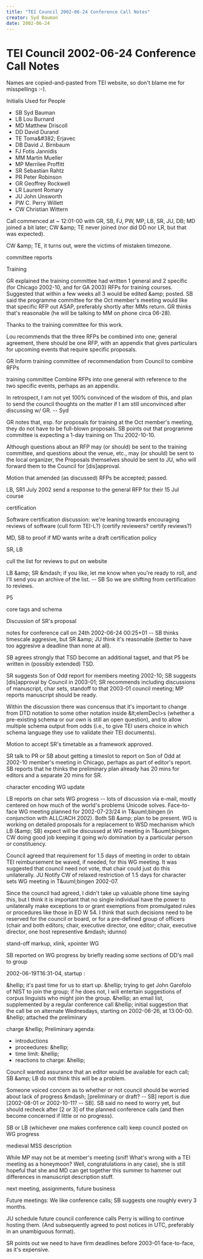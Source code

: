```yaml
---
title: "TEI Council 2002-06-24 Conference Call Notes"
creator: Syd Bauman
date: 2002-06-24
---
```

# TEI Council 2002-06-24 Conference Call Notes





Names are copied\-and\-pasted from TEI website, so don't
 blame me for misspellings :\-).


Initialis Used for People
 
 * SB
Syd Bauman
* LB
Lou Burnard
* MD
Matthew Driscoll
* DD
David Durand
* TE
Toma\&\#382; Erjavec
* DB
David J. Birnbaum
* FJ
Fotis Jannidis
* MM
Martin Mueller
* MP
Merrilee Proffitt
* SR
Sebastian Rahtz
* PR
Peter Robinson
* GR
Geoffrey Rockwell
* LR
Laurent Romary
* JU
John Unsworth
* PW
C. Perry Willett
* CW
Christian Wittern





Call commenced at \~ 12:01\-00 with GR, SB, FJ, PW, MP, LB,
 SR, JU, DB; MD joined a bit later; CW \&amp; TE never joined
 (nor did DD nor LR, but that was expected).


CW \&amp; TE, it turns out, were the victims of mistaken
 timezone.




 committee reports
 
 
 Training
 
 GR explained the training committee had written 1 general
 and 2 specific (for Chicago 2002\-10, and for GA 2003\) RFPs
 for training courses. Suggested that within a few weeks all
 3 would be edited \&amp; posted. SB said the programme
 committee for the Oct member's meeting would like that
 specific RFP out ASAP, preferably shortly after MMs return. GR
 thinks that's reasonable (he will be talking to MM on phone
 circa 06\-28\).


Thanks to the training committee for this work.


Lou recommends that the three RFPs be combined into one;
 general agreement, there should be one RFP, with an
 appendix that gives particulars for upcoming events that
 require specific proposals.
 
 GR
 Inform training committee of recommendation from
 Council to combine RFPs
 
training committee
 Combine RFPs into one general with reference to
 the two specific events, perhaps as an
 appendix.
 
In retrospect, I am not yet 100% convinced
 of the wisdom of this, and plan to send the council
 thoughts on the matter if I am still unconvinced after
 discussing w/ GR. \-\- Syd



GR notes that, esp. for proposals for training at the Oct
 member's meeting, they do not have to be full\-blown
 proposals. SB points out that programme committee is
 expecting a 1\-day training on Thu 2002\-10\-10\.


Although questions about an RFP may (or should) be sent to
 the training committee, and questions about the venue, etc.,
 may (or should) be sent to the local organizer, the
 Proposals themselves should be sent to JU, who will forward
 them to the Council for \[dis]approval.


Motion that amended (as discussed) RFPs be accepted; passed.



LB, SR1 July 2002
 send a response to the general RFP for their 15 Jul
 course
 





 certification
 
 Software certification discussion: we're leaning towards
 encouraging reviews of software (cull form TEI\-L?)
 (certify reviewers? certify reviews?)
 
 MD, SB to proof if MD wants
 write a draft certification policy
 
SR, LB
 
 cull the list for reviews to put on website
 
LB \&amp; SR \&mdash; if you like, let me
 know when you're ready to roll, and I'll send you an
 archive of the list. \-\- SB
 So we are shifting from certification to reviews.





 P5
 
 
 core tags and schema
 
 Discussion of SR's proposal 
 
notes for
 conference call on 24th
2002\-06\-24
 00:25\+01
\-\- SB thinks timescale
 aggresive, but SR \&amp; JU think it's reasonable (better
 to have too aggresive a deadline than none at all).


SB agrees strongly that TSD become an additional tagset,
 and that P5 be written in (possibly extended) TSD.


SR suggests Son of Odd report for members meeting
 2002\-10; SB suggests \[dis]approval by Council in 2003\-01;
 SR recommends including discussions of manuscript, char
 sets, standoff to that 2003\-01 council meeting; MP reports
 manuscript should be ready.


Within the discussion there was concensus that it's
 important to change from DTD notation to some other
 notation inside \&lt;elemDecl\>s (whether a pre\-existing
 schema or our own is still an open question), and to allow
 multiple schema output from odds (i.e., to give TEI users
 choice in which schema language they use to validate their
 TEI documents).


Motion to accept SR's timetable as a framework approved.



SR
 talk to PR or SB about getting a timeslot to
 report on Son of Odd at 2002\-10 member's meeting in
 Chicago, perhaps as part of editor's report.
  SB reports that he thinks the preliminary plan
 already has 20 mins for editors and a separate 20 mins for
 SR.




 character encoding WG update
 
 LB reports on char sets WG progress \-\- lots of discussion
 via e\-mail, mostly centered on how much of the world's
 problems Unicode solves. Face\-to\-face WG meeting planned
 for 2002\-07\-23/24 in T\&uuml;bingen (in conjunction with
 ALLC/ACH 2002\). Both SB \&amp; plan to be present. WG is
 working on detailed proposals for a replacement to WSD
 mechanism which LB (\&amp; SB) expect will be discussed at
 WG meeting in T\&uuml;bingen. CW doing good job keeping it
 going w/o domination by a particular person or
 constituency.


Council agreed that requirement for 1\.5 days of meeting
 in order to obtain TEI reimbursement be waved, if needed,
 for this WG meeting. It was suggested that council need
 not vote, that chair could just do this
 unilaterally.
 JU
 Notify CW of relaxed restriction of 1\.5 days for
 character sets WG meeting in T\&uuml;bingen
 2002\-07\.
 
Since the council had agreed, I didn't take
 up valuable phone time saying this, but I think it is
 important that no single individual have the power to
 unilaterally make exceptions to or grant exemptions from
 promulgated rules or procedures like those in ED W 54\. I
 think that such decisions need to be reserved for the
 council or board, or for a pre\-defined group of officers
 (chair and both editors; chair, executive director, one
 editor; chair, executive director, one host representive
 \&mdash; idunno)





 stand\-off markup, xlink, xpointer WG
 
 SB reported on WG progress by briefly reading some
 sections of DD's mail to group
 
 
2002\-06\-19T16:31\-04,
startup
: 
 
 \&hellip; it's past time for us to start up.
 \&hellip; trying to get John Garofolo of NIST to join the
 group; if he does not, I will entertain suggestions of
 corpus linguists who might join the group. \&hellip; an
 email list, supplemented by a regular conference call
 \&hellip; initial suggestion that the call be on
 alternate Wednesdays, starting on 2002\-06\-26, at
 13:00\-00\. \&hellip; attached the preliminary
 
 charge \&hellip; Preliminary agenda:
 
 * introductions
* proceedures: \&hellip;
* time limit: \&hellip;
* reactions to charge: \&hellip;






Council wanted assurance that an editor would be
 available for each call; SB \&amp; LB do not think this
 will be a problem.


Someone voiced concern as to whether or not council
 should be worried about lack of progress \&mdash;
 \[preliminary or draft? \-\- SB] report is due \[2002\-08\-01 or
 2002\-10\-11? \-\- SB]. SB said no need to worry yet, but
 should recheck after \[2 or 3] of the planned conference
 calls (and then become concerned if little or no
 progress).
 
 SB or LB (whichever one makes conference call)
 keep council posted on WG progress
 





 medieval MSS description
 
 While MP may not be at member's meeting (snif! What's
 wrong with a TEI meeting as a honeymoon? Well,
 congratulations in any case), she is still hopeful that
 she and MD can get together this summer to hammer out
 differences in manuscript description stuff.




 next meeting, assignments, future business
 
 Future meetings: We like conference calls; SB suggests
 one roughly every 3 months.
 
 JU
 schedule future council conference calls
  Perry is willing to continue hosting them. (And
 subsequently agreed to post notices in UTC, preferably in
 an unambiguous format).


SR points out we need to have firm deadlines before
 2003\-01 face\-to\-face, as it's expensive.





